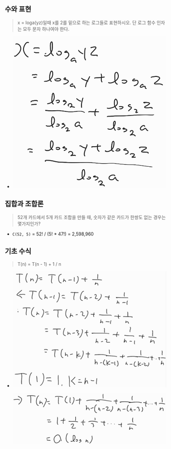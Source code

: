 ## 수와 표현

> x = loga(yz)일때 x를 2를 밑으로 하는 로그들로 표현하시오. 단 로그 함수 인자는 모두 문자 하나여야 한다.

- ![image-20210927223109898](0927_homework.assets/image-20210927223109898.png)

## 집합과 조합론

> 52개 카드에서 5개 카드 조합을 만들 때, 숫자가 같은 카드가 한쌍도 없는 경우는 몇가지인가?

- `C(52, 5)` = 52! / (5! * 47!) = 2,598,960



## 기초 수식

> T(n) = T(n - 1) + 1 / n

- ![image-20210927223220578](0927_homework.assets/image-20210927223220578.png)

  ![image-20210927223242068](0927_homework.assets/image-20210927223242068.png)

